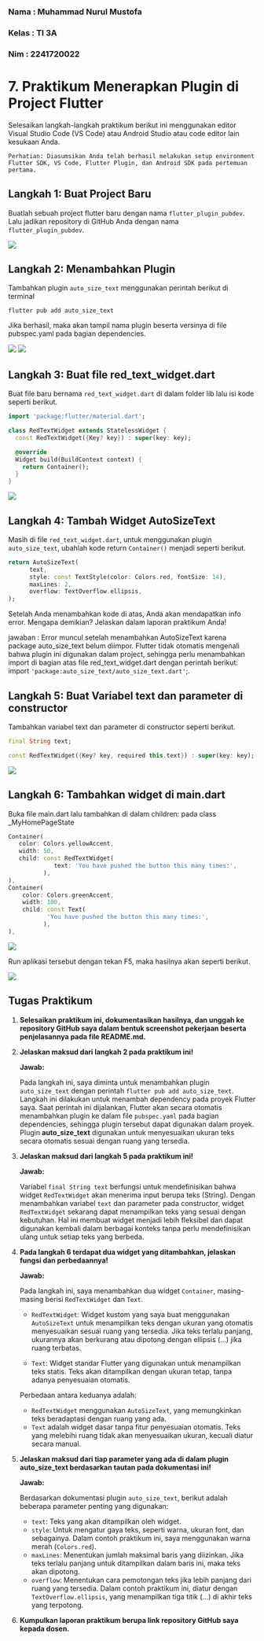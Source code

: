 ### Nama : Muhammad Nurul Mustofa

### Kelas : TI 3A

### Nim : 2241720022

# 7. Praktikum Menerapkan Plugin di Project Flutter

Selesaikan langkah-langkah praktikum berikut ini menggunakan editor Visual Studio Code (VS Code) atau Android Studio atau code editor lain kesukaan Anda.

`Perhatian: Diasumsikan Anda telah berhasil melakukan setup environment Flutter SDK, VS Code, Flutter Plugin, dan Android SDK pada pertemuan pertama.`

## Langkah 1: Buat Project Baru

Buatlah sebuah project flutter baru dengan nama `flutter_plugin_pubdev`. Lalu jadikan repository di GitHub Anda dengan nama `flutter_plugin_pubdev`.

<img src="image_documentation/langkah1.png">

## Langkah 2: Menambahkan Plugin

Tambahkan plugin `auto_size_text` menggunakan perintah berikut di terminal

`flutter pub add auto_size_text`

Jika berhasil, maka akan tampil nama plugin beserta versinya di file pubspec.yaml pada bagian dependencies.

<img src="image_documentation/langkah2.png">    
<img src="image_documentation/langkah2sub1.png">

## Langkah 3: Buat file red_text_widget.dart

Buat file baru bernama `red_text_widget.dart` di dalam folder lib lalu isi kode seperti berikut.

```dart
import 'package:flutter/material.dart';

class RedTextWidget extends StatelessWidget {
  const RedTextWidget({Key? key}) : super(key: key);

  @override
  Widget build(BuildContext context) {
    return Container();
  }
}
```

<img src="image_documentation/langkah3.png">

## Langkah 4: Tambah Widget AutoSizeText

Masih di file `red_text_widget.dart`, untuk menggunakan plugin `auto_size_text`, ubahlah kode return `Container()` menjadi seperti berikut.

```dart
return AutoSizeText(
      text,
      style: const TextStyle(color: Colors.red, fontSize: 14),
      maxLines: 2,
      overflow: TextOverflow.ellipsis,
);
```

Setelah Anda menambahkan kode di atas, Anda akan mendapatkan info error. Mengapa demikian? Jelaskan dalam laporan praktikum Anda!

jawaban :
Error muncul setelah menambahkan AutoSizeText karena package auto_size_text belum diimpor. Flutter tidak otomatis mengenali bahwa plugin ini digunakan dalam project, sehingga perlu menambahkan import di bagian atas file red_text_widget.dart dengan perintah berikut: import `'package:auto_size_text/auto_size_text.dart'`;.

## Langkah 5: Buat Variabel text dan parameter di constructor

Tambahkan variabel text dan parameter di constructor seperti berikut.

```dart
final String text;

const RedTextWidget({Key? key, required this.text}) : super(key: key);
```

<img src="image_documentation/langkah5.png">

## Langkah 6: Tambahkan widget di main.dart

Buka file main.dart lalu tambahkan di dalam children: pada class \_MyHomePageState

```dart
Container(
   color: Colors.yellowAccent,
   width: 50,
   child: const RedTextWidget(
             text: 'You have pushed the button this many times:',
          ),
),
Container(
    color: Colors.greenAccent,
    width: 100,
    child: const Text(
           'You have pushed the button this many times:',
          ),
),
```

<img src="image_documentation/langkah6.png">

Run aplikasi tersebut dengan tekan F5, maka hasilnya akan seperti berikut.

<img src="image_documentation/langkah6sub1.png">

## Tugas Praktikum

1. **Selesaikan praktikum ini, dokumentasikan hasilnya, dan unggah ke repository GitHub saya dalam bentuk screenshot pekerjaan beserta penjelasannya pada file README.md.**

2. **Jelaskan maksud dari langkah 2 pada praktikum ini!**

   **Jawab:**

   Pada langkah ini, saya diminta untuk menambahkan plugin `auto_size_text` dengan perintah `flutter pub add auto_size_text`. Langkah ini dilakukan untuk menambah dependency pada proyek Flutter saya. Saat perintah ini dijalankan, Flutter akan secara otomatis menambahkan plugin ke dalam file `pubspec.yaml` pada bagian dependencies, sehingga plugin tersebut dapat digunakan dalam proyek. Plugin **auto_size_text** digunakan untuk menyesuaikan ukuran teks secara otomatis sesuai dengan ruang yang tersedia.

3. **Jelaskan maksud dari langkah 5 pada praktikum ini!**

   **Jawab:**

   Variabel `final String text` berfungsi untuk mendefinisikan bahwa widget `RedTextWidget` akan menerima input berupa teks (String). Dengan menambahkan variabel `text` dan parameter pada constructor, widget `RedTextWidget` sekarang dapat menampilkan teks yang sesuai dengan kebutuhan. Hal ini membuat widget menjadi lebih fleksibel dan dapat digunakan kembali dalam berbagai konteks tanpa perlu mendefinisikan ulang untuk setiap teks yang berbeda.

4. **Pada langkah 6 terdapat dua widget yang ditambahkan, jelaskan fungsi dan perbedaannya!**

   **Jawab:**

   Pada langkah ini, saya menambahkan dua widget `Container`, masing-masing berisi `RedTextWidget` dan `Text`.

   - `RedTextWidget`: Widget kustom yang saya buat menggunakan `AutoSizeText` untuk menampilkan teks dengan ukuran yang otomatis menyesuaikan sesuai ruang yang tersedia. Jika teks terlalu panjang, ukurannya akan berkurang atau dipotong dengan ellipsis (...) jika ruang terbatas.

   - `Text`: Widget standar Flutter yang digunakan untuk menampilkan teks statis. Teks akan ditampilkan dengan ukuran tetap, tanpa adanya penyesuaian otomatis.

   Perbedaan antara keduanya adalah:

   - `RedTextWidget` menggunakan `AutoSizeText`, yang memungkinkan teks beradaptasi dengan ruang yang ada.
   - `Text` adalah widget dasar tanpa fitur penyesuaian otomatis. Teks yang melebihi ruang tidak akan menyesuaikan ukuran, kecuali diatur secara manual.

5. **Jelaskan maksud dari tiap parameter yang ada di dalam plugin auto_size_text berdasarkan tautan pada dokumentasi ini!**

   **Jawab:**

   Berdasarkan dokumentasi plugin `auto_size_text`, berikut adalah beberapa parameter penting yang digunakan:

   - `text`: Teks yang akan ditampilkan oleh widget.
   - `style`: Untuk mengatur gaya teks, seperti warna, ukuran font, dan sebagainya. Dalam contoh praktikum ini, saya menggunakan warna merah (`Colors.red`).
   - `maxLines`: Menentukan jumlah maksimal baris yang diizinkan. Jika teks terlalu panjang untuk ditampilkan dalam baris ini, maka teks akan dipotong.
   - `overflow`: Menentukan cara pemotongan teks jika lebih panjang dari ruang yang tersedia. Dalam contoh praktikum ini, diatur dengan `TextOverflow.ellipsis`, yang menampilkan tiga titik (...) di akhir teks yang terpotong.

6. **Kumpulkan laporan praktikum berupa link repository GitHub saya kepada dosen.**
